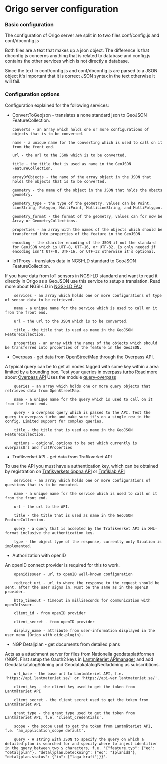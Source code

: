 # Origo server configuration

### Basic configuration

The configuration of Origo server are split in to two files conf/config.js and conf/dbconfig.js

Both files are a text that makes up a json object. The difference is that dbconfig.js concerns anything that is related to database and config.js contains the other services which is not directly a database.

Since the text in conf/config.js and conf/dbconfig.js are parsed to a JSON object it's important that it is correct JSON syntax in the text otherwise it will fail.

### Configuration options

Configuration explained for the following services:

- ConvertToGeojson - translates a none standard json to GeoJSON FeatureCollection.

      converts - an array which holds one or more configurations of objects that is to be converted.

      name - a unique name for the converting which is used to call on it from the front end.

      url - the url to the JSON which is to be converted.

      title - the title that is used as name in the GeoJSON FeatureCollection.

      arrayOfObjects - the name of the array object in the JSON that holds the objects that is to be converted.

      geometry - the name of the object in the JSON that holds the obects geometry.

      geometry_type - the type of the geometry, values can be Point, LineString, Polygon, MultiPoint, MultiLineString, and MultiPolygon.

      geometry_format - the format of the geometry, values can for now be Array or GeometryCollections.

      properties - an array with the names of the objects which should be transferred into properties of the feature in the GeoJSON.

      encoding - the charcter encoding of the JSON if not the standard for GeoJSON which is UTF-8, UTF-16, or UTF-32. Is only needed if encoding isn't UTF-8, UTF-16, or UTF-32 otherwise it's optional.

- IoTProxy - translates data in NGSI-LD standard to GeoJSON FeatureCollection.

If you have data from IoT sensors in NGSI-LD standard and want to read it directly in Origo as a GeoJSON use this service to setup a translation. Read more about NGSI-LD in [NGSI-LD FAQ](https://fiware-datamodels.readthedocs.io/en/latest/ngsi-ld_faq/index.html)

    	services - an array which holds one or more configurations of type of sensor data to be retrieved.

    	name - a unique name for the service which is used to call on it from the front end.

    	url - the url to the JSON which is to be converted.

    	title - the title that is used as name in the GeoJSON FeatureCollection.

    	properties - an array with the names of the objects which should be transferred into properties of the feature in the GeoJSON.

- Overpass - get data from OpenStreetMap through the Overpass API.

A typical query can be to get all nodes tagged with some key within a area limited by a bounding box. Test your queries in [overpass turbo](https://overpass-turbo.eu/) Read more about [Overpass API](https://wiki.openstreetmap.org/wiki/Overpass_API) Uses the module [query-overpass](https://github.com/perliedman/query-overpass)

    	queries - an array which holds one or more query objects that retrieves data from OpenStreetMap.

    	name - a unique name for the query which is used to call on it from the front end.

    	query - a overpass query which is passed to the API. Test the query in overpass turbo and make sure it's on a single row in the config. Limited support for complex queries.

    	title - the title that is used as name in the GeoJSON FeatureCollection.

    	options - optional options to be set which currently is overpassUrl and flatProperties

- Trafikverket API - get data from Trafikverket API.

To use the API you must have a authentication key, which can be obtained by registration on [Trafikverkets öppna API](https://api.trafikinfo.trafikverket.se/) or [Trafiklab API](https://www.trafiklab.se/api)

    	services - an array which holds one or more configurations of questions that is to be executed.

    	name - a unique name for the service which is used to call on it from the front end.

    	url - the url to the API.

    	title - the title that is used as name in the GeoJSON FeatureCollection.

    	query - a query that is accepted by the Trafikverket API in XML-format inclusive the authentication key.

    	type - the object type of the response, currently only Siuation is implemented.

- Authorization with openID

An openID connect provider is required for this to work.

    	openidIssuer - url to openID well-known configuration

    	redirect_uri - url to where the response to the request should be sent, after the user signs in. Must be the same as in the openID provider.

    	http_timeout - timeout in milliseconds for communication with openIdIssuer.

    	client_id - from openID provider

    	client_secret - from openID provider

    	display_name - attribute from user-information displayed in the user menu (Origo with oidc-plugin).

- NGP Detaljplan - get documents from detailed plans

Acts as a attachment server for files from Nationella geodataplattformen (NGP). First setup the Oauth2 keys in [Lantmäteriet APImanager](https://apimanager.lantmateriet.se/devportal/apis) and add GeodatakatalogSökning and GeodatakatalogNedladdning as subscribtions.

    	url_base - the base url to Lantmäteriet API, f.e. 'https://api.lantmateriet.se/' or 'https://api-ver.lantmateriet.se/'.

    	client_key - the client key used to get the token from Lantmäteriet API

    	client_secret - the client secret used to get the token from Lantmäteriet API

    	grant_type - the grant type used to get the token from Lantmäteriet API, f.e. 'client_credentials'.

    	scope - the scope used to get the token from Lantmäteriet API, f.e. 'am_application_scope default'.

    	query - A string with JSON to specify the query on which a detailed plan is searched for and specify where to inject identifier in the query between two $ characters, f.e. '{"feature.typ": {"eq": "detaljplan"}, "detaljplan.beteckning": {"eq": "$planid$"}, "detaljplan.status": {"in": ["laga kraft"]}}'.
